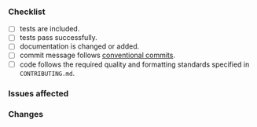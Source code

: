 <!--
Thank you for your pull request. Please provide a description above and review
the requirements below.

Bug fixes and new features should include tests and possibly benchmarks.

Contributors guide: ./CONTRIBUTING.md
-->

<!-- _Please make sure to review and check all of these items:_ -->


### Checklist
<!-- Remove items that do not apply. For completed items, change [ ] to [x]. -->

- [ ] tests are included.
- [ ] tests pass successfully.
- [ ] documentation is changed or added.
- [ ] commit message follows [conventional commits](https://www.conventionalcommits.org/en/v1.0.0/#specification).
- [ ] code follows the required quality and formatting standards specified in `CONTRIBUTING.md`.

<!-- _NOTE: these things are not required to open a PR and can be done afterwards / while the PR is open._ -->

### Issues affected
<!-- Please provide the list of issues affected by this PR. Please follow the format :
Closes #10
Closes #12
.
.
. -->

### Changes
<!-- Please provide a description of the changes this PR brings here. -->
